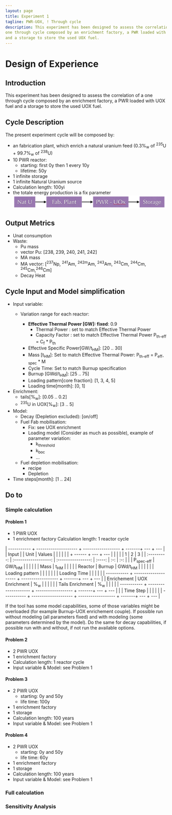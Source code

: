```yaml
---
layout: page
title: Experiment 1
tagline: PWR-UOX, ! Through cycle 
description: This experiment has been designed to assess the correlation of a
one through cycle composed by an enrichment factory, a PWR loaded with UOX fuel
and a storage to store the used UOX fuel.
---
```


# Design of Experience

## Introduction
This experiment has been designed to assess the correlation of a
one through cycle composed by an enrichment factory, a PWR loaded with UOX fuel
and a storage to store the used UOX fuel.


## Cycle Description
The present experiment cycle will be composed by:
  - an fabrication plant, which enrich a natural uranium feed (0.3%<sub>w</sub> of <sup>235</sup>U + 99.7%<sub>w</sub> of <sup>238</sup>U)
  - 10 PWR reactor:
    - starting: first 0y then 1 every 10y
    - lifetime: 50y
  - 1 infinite storage
  - 1 infinite Natural Uranium source
  - Calculation length: 100yi
  - the totale energy production is a fix parameter
![Experiment 1 Schema](exp1.png)


## Output Metrics
- Unat consumption
- Waste:
  - Pu mass
  - vector Pu: [238, 239, 240, 241, 242]
  - MA mass
  - MA vector: [<sup>237</sup>Np, <sup>241</sup>Am, <sup>242m</sup>Am, <sup>243</sup>Am, <sup>243</sup>Cm, <sup>244</sup>Cm, <sup>245</sup>Cm,<sup>246</sup>Cm] 
  - Decay Heat 


## Cycle Input and Model simplification
- Input variable:
  - Variation range for each reactor:



    - **Effective Thermal Power [GW]: fixed**: 0.9 
      - Thermal Power : set to match Effective Thermal Power
      - Capacity Factor : set to match Effective Thermal Power
      P<sub>th-eff</sub> = C<sub>f</sub> * P<sub>th</sub>
    - Effective Specific Power[GW/t<sub>HM</sub>]: [20 .. 30]
    - Mass [t<sub>HM</sub>]: Set to match Effective Thermal Power:
      P<sub>th-eff</sub> = P<sub>eff-spec</sub> * M
    - Cycle Time: Set to match Burnup specification
    - Burnup [GWd/t<sub>HM</sub>]: [25 .. 75]
    - Loading pattern[core fraction]: [1, 3, 4, 5]
    - Loading time[month]: [0, 1]
- Enrichment:
   - tails[%<sub>w</sub>]: [0.05 .. 0.2]
   - <sup>235</sup>U in UOX[%<sub>w</sub>]: [3 .. 5]
- Model:
  - Decay (Depletion excluded): [on/off]
  - Fuel Fab mobilisation: 
    - Fix: see UOX enrichment
    - Loading model (Consider as much as possible), example of parameter variation:
      - k<sub>threshold</sub>
      - k<sub>boc</sub>
      - ...
  - Fuel depletion mobilisation:
    - recipe 
    - Depletion
- Time steps[month]: [1 .. 24]

## Do to

### Simple calculation

#### Problem 1
- 1 PWR UOX
- 1 enrichment factory
Calculation length: 1 reactor cycle

| ----------- + -------------------- + ------------------ + -------+ --- + --- |
|     Input   |                      |         Unit       | Values |     |     |
|             |                      |                    + ------ + --- + --- |
|             |                      |                    |  1     |  2  |  3  |
| :---------: | :------------------: | :----------------: | :----: | :-: | :-: |
|             | P<sub>spec-eff</sub> |  GW/t<sub>HM</sub> |        |     |     |
|             |        Mass          |     t<sub>HM</sub> |        |     |     |
| Reactor     |        Burnup        | GWd/t<sub>HM</sub> |        |     |     |
|             |   Loading pattern    |                    |        |     |     |
|             |     Loading Time     |                    |        |     |     |
| ----------- + -------------------- + ------------------ + -------+ --- + --- |
| Enrichement |   UOX  Enrichment    |    %<sub>w</sub>   |        |     |     |
|             |  Tails  Enrichment   |    %<sub>w</sub>   |        |     |     |
| ----------- + -------------------- + ------------------ + -------+ --- + --- |
|             |      Time Step       |                    |        |     |     |
| ----------- + -------------------- + ------------------ + -------+ --- + --- |

If the tool has some model capabilities, some of those variables might be
overloaded (for example Burnup-UOX enrichement couple). If possible run without
modeling (all parameters fixed) and with modeling (some parameters determined by
the model). Do the same for decay capabilities, if possible run with and
without, if not run the available options.



#### Problem 2
  - 2 PWR UOX
  - 1 enrichment factory
  - Calculation length: 1 reactor cycle
  - Input variable & Model: see Problem 1

#### Problem 3
  - 2 PWR UOX
    - starting: 0y and 50y
    - life time: 100y
  - 1 enrichment factory
  - 1 storage
  - Calculation length: 100 years
  - Input variable & Model: see Problem 1

#### Problem 4
  - 2 PWR UOX
    - starting: 0y and 50y
    - life time: 60y
  - 1 enrichment factory
  - 1 storage
  - Calculation length: 100 years
  - Input variable & Model: see Problem 1

### Full calculation
  

### Sensitivity Analysis
